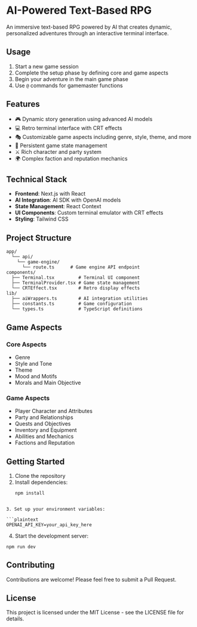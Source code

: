 # AI-Powered Text-Based RPG

An immersive text-based RPG powered by AI that creates dynamic, personalized adventures through an interactive terminal interface.

## Usage

1. Start a new game session
2. Complete the setup phase by defining core and game aspects
3. Begin your adventure in the main game phase
4. Use `@` commands for gamemaster functions

## Features

- 🎮 Dynamic story generation using advanced AI models
- 💻 Retro terminal interface with CRT effects
- 🎭 Customizable game aspects including genre, style, theme, and more
- 🔄 Persistent game state management
- ⚔️ Rich character and party system
- 🌍 Complex faction and reputation mechanics

## Technical Stack

- **Frontend**: Next.js with React
- **AI Integration**: AI SDK with OpenAI models
- **State Management**: React Context
- **UI Components**: Custom terminal emulator with CRT effects
- **Styling**: Tailwind CSS

## Project Structure

```plaintext
app/
  └── api/
    └── game-engine/
      └── route.ts      # Game engine API endpoint
components/
  ├── Terminal.tsx         # Terminal UI component
  ├── TerminalProvider.tsx # Game state management
  └── CRTEffect.tsx        # Retro display effects
lib/
  ├── aiWrappers.ts        # AI integration utilities
  ├── constants.ts         # Game configuration
  └── types.ts             # TypeScript definitions
```
## Game Aspects

### Core Aspects
- Genre
- Style and Tone
- Theme
- Mood and Motifs
- Morals and Main Objective

### Game Aspects
- Player Character and Attributes
- Party and Relationships
- Quests and Objectives
- Inventory and Equipment
- Abilities and Mechanics
- Factions and Reputation

## Getting Started

1. Clone the repository
2. Install dependencies:
   ```bash
   npm install
```

3. Set up your environment variables:

```plaintext
OPENAI_API_KEY=your_api_key_here
```


4. Start the development server:

```shellscript
npm run dev
```

## Contributing

Contributions are welcome! Please feel free to submit a Pull Request.

## License

This project is licensed under the MIT License - see the LICENSE file for details.
